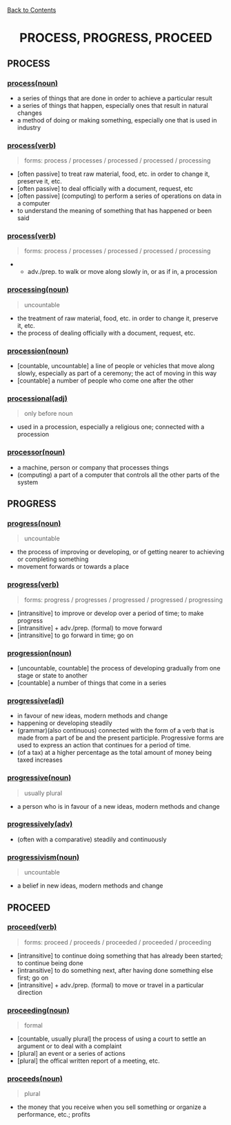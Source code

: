 ﻿[Back to Contents](../README.md)

# <p style="text-align: center;">PROCESS, PROGRESS, PROCEED</p>

## PROCESS  

### [process(noun)](https://www.oxfordlearnersdictionaries.com/definition/english/process1_1)
- a series of things that are done in order to achieve a particular result
- a series of things that happen, especially ones that result in natural changes
- a method of doing or making something, especially one that is used in industry

### [process(verb)](https://www.oxfordlearnersdictionaries.com/definition/english/process1_2)
> forms: process / processes / processed / processed / processing
- [often passive] to treat raw material, food, etc. in order to change it, preserve it, etc.
- [often passive] to deal officially with a document, request, etc
- [often passive] (computing) to perform a series of operations on data in a computer
- to understand the meaning of something that has happened or been said

### [process(verb)](https://www.oxfordlearnersdictionaries.com/definition/english/process2)
> forms: process / processes / processed / processed / processing
- + adv./prep. to walk or move along slowly in, or as if in, a procession

### [processing(noun)](https://www.oxfordlearnersdictionaries.com/definition/english/processing)
> uncountable
-  the treatment of raw material, food, etc. in order to change it, preserve it, etc.
-  the process of dealing officially with a document, request, etc.

### [procession(noun)](https://www.oxfordlearnersdictionaries.com/definition/english/procession)
- [countable, uncountable] a line of people or vehicles that move along slowly, especially as part of a ceremony; the act of moving in this way
- [countable] a number of people who come one after the other

### [processional(adj)](https://www.oxfordlearnersdictionaries.com/definition/english/processional)
> only before noun
- used in a procession, especially a religious one; connected with a procession

### [processor(noun)](https://www.oxfordlearnersdictionaries.com/definition/english/processor)
- a machine, person or company that processes things
- (computing) a part of a computer that controls all the other parts of the system


## PROGRESS  

### [progress(noun)](https://www.oxfordlearnersdictionaries.com/definition/english/progress_1)
> uncountable
- the process of improving or developing, or of getting nearer to achieving or completing something
- movement forwards or towards a place

### [progress(verb)](https://www.oxfordlearnersdictionaries.com/definition/english/progress_2)
> forms: progress / progresses / progressed / progressed / progressing
- [intransitive] to improve or develop over a period of time; to make progress
- [intransitive] + adv./prep. (formal) to move forward
- [intransitive] to go forward in time; go on

### [progression(noun)](https://www.oxfordlearnersdictionaries.com/definition/english/progression)
- [uncountable, countable] the process of developing gradually from one stage or state to another
- [countable] a number of things that come in a series

### [progressive(adj)](https://www.oxfordlearnersdictionaries.com/definition/english/progressive_1)
- in favour of new ideas, modern methods and change
- happening or developing steadily
- (grammar)(also continuous) connected with the form of a verb that is made from a part of be and the present participle.
Progressive forms are used to express an action that continues for a period of time.
- (of a tax) at a higher percentage as the total amount of money being taxed increases

### [progressive(noun)](https://www.oxfordlearnersdictionaries.com/definition/english/progressive_2)
> usually plural
- a person who is in favour of a new ideas, modern methods and change

### [progressively(adv)](https://www.oxfordlearnersdictionaries.com/definition/english/progressively)
- (often with a comparative) steadily and continuously

### [progressivism(noun)](https://www.oxfordlearnersdictionaries.com/definition/english/progressivism)
> uncountable
- a belief in new ideas, modern methods and change


## PROCEED  

### [proceed(verb)](https://www.oxfordlearnersdictionaries.com/definition/english/proceed)
> forms: proceed / proceeds / proceeded / proceeded / proceeding
- [intransitive] to continue doing something that has already been started; to continue being done
- [intransitive] to do something next, after having done something else first; go on
- [intransitive] + adv./prep. (formal) to move or travel in a particular direction

### [proceeding(noun)](https://www.oxfordlearnersdictionaries.com/definition/english/proceeding)
> formal
- [countable, usually plural] the process of using a court to settle an argument or to deal with a complaint
- [plural] an event or a series of actions
- [plural] the offical written report of a meeting, etc.

### [proceeds(noun)](https://www.oxfordlearnersdictionaries.com/definition/english/proceeds)
> plural
- the money that you receive when you sell something or organize a performance, etc.; profits
